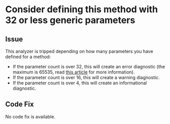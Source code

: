 # Consider defining this method with 32 or less generic parameters

## Issue

This analyzer is tripped depending on how many parameters you have defined for a method:

* If the parameter count is over 32, this will create an error diagnostic (the maximum is 65535, read [this article](https://www.tabsoverspaces.com/233802-whats-the-maximum-number-of-generic-parameters-for-a-class-in-net-csharp) for more information).
* If the parameter count is over 16, this will create a warning diagnostic.
* If the parameter count is over 4, this will create an informational diagnostic.

## Code Fix

No code fix is available.